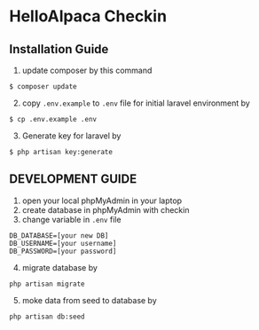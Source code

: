 # HelloAlpaca Checkin

## Installation Guide

1. update composer by this command
```
$ composer update
```
2. copy `.env.example` to `.env` file for initial laravel environment by
```
$ cp .env.example .env
```
3. Generate key for laravel by
```
$ php artisan key:generate
```

## DEVELOPMENT GUIDE

1. open your local phpMyAdmin in your laptop
2. create database in phpMyAdmin with checkin
3. change variable in `.env` file
```
DB_DATABASE=[your new DB]
DB_USERNAME=[your username]
DB_PASSWORD=[your password]
```
4. migrate database by
```
php artisan migrate
```
5. moke data from seed to database by
```
php artisan db:seed
```

